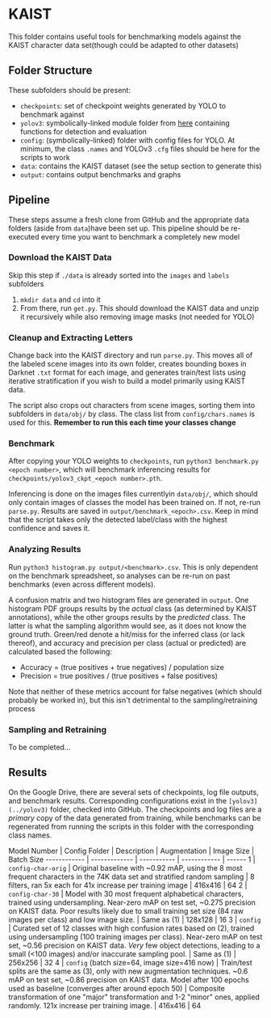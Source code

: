 # KAIST

This folder contains useful tools for benchmarking models against the KAIST character data set(though could be adapted to other datasets)

## Folder Structure

These subfolders should be present:

* `checkpoints`: set of checkpoint weights generated by YOLO to benchmark against
* `yolov3`: symbolically-linked module folder from [here](../yolov3/yolov3) containing functions for detection and evaluation
* `config`: (symbolically-linked) folder with config files for YOLO. At minimum, the class `.names` and YOLOv3 `.cfg` files should be here for the scripts to work
* `data`: contains the KAIST dataset (see the setup section to generate this)
* `output`: contains output benchmarks and graphs

## Pipeline

These steps assume a fresh clone from GitHub and the appropriate data folders (aside from `data`)have been set up. This pipeline should be re-executed every time you want to benchmark a completely new model

### Download the KAIST Data

Skip this step if `./data` is already sorted into the `images` and `labels` subfolders

1. `mkdir data` and `cd` into it
2. From there, run `get.py`. This should download the KAIST data and unzip it recursively while also removing image masks (not needed for YOLO)

### Cleanup and Extracting Letters

Change back into the KAIST directory and run `parse.py`. This moves all of the labeled scene images into its own folder, creates bounding boxes in Darknet `.txt` format for each image, and generates train/test lists using iterative stratification if you wish to build a model primarily using KAIST data.

The script also crops out characters from scene images, sorting them into subfolders in `data/obj/` by class. The class list from `config/chars.names` is used for this. **Remember to run this each time your classes change**

### Benchmark

After copying your YOLO weights to `checkpoints`, run `python3 benchmark.py <epoch number>`, which will benchmark inferencing results for `checkpoints/yolov3_ckpt_<epoch number>.pth`.

Inferencing is done on the images files  currentlyin `data/obj/`, which should only contain images of classes the model has been trained on. If not, re-run `parse.py`. Results are saved in `output/benchmark_<epoch>.csv`. Keep in mind that the script takes only the detected label/class with the highest confidence and saves it.

### Analyzing Results

Run `python3 histogram.py output/<benchmark>.csv`. This is only dependent on the benchmark spreadsheet, so analyses can be re-run on past benchmarks (even across different models).

A confusion matrix and two histogram files are generated in `output`. One histogram PDF groups results by the *actual* class (as determined by KAIST annotations), while the other groups results by the *predicted* class. The latter is what the sampling algorithm would see, as it does not know the ground truth. Green/red denote a hit/miss for the inferred class (or lack thereof), and accuracy and precision per class (actual or predicted) are calculated based the following:

* Accuracy = (true positives + true negatives) / population size
* Precision = true positives / (true positives + false positives)

Note that neither of these metrics account for false negatives (which should probably be worked in), but this isn't detrimental to the sampling/retraining process


### Sampling and Retraining

To be completed...

## Results

On the Google Drive, there are several sets of checkpoints, log file outputs, and benchmark results. Corresponding configurations exist in the `[yolov3](../yolov3)` folder, checked into GitHub. The checkpoints and log files are a *primary* copy of the data generated from training, while benchmarks can be regenerated from running the scripts in this folder with the corresponding class names.

Model Number | Config Folder | Description | Augmentation | Image Size | Batch Size
------------ | ------------- | ----------- | ------------ | ------
1 | `config-char-orig` | Original baseline with ~0.92 mAP, using the 8 most frequent characters in the 74K data set and stratified random sampling | 8 filters, ran 5x each for 41x increase per training image | 416x416 | 64
2 | `config-char-30` | Model with 30 most frequent alphabetical characters, trained using undersampling. Near-zero mAP on test set, ~0.275 precision on KAIST data. Poor results likely due to small training set size (84 raw images per class) and low image size. | Same as (1) | 128x128 | 16
3 | `config` | Curated set of 12 classes with high confusion rates based on (2), trained using undersampling (100 training images per class). Near-zero mAP on test set, ~0.56 precision on KAIST data. *Very* few object detections, leading to a small (<100 images) and/or inaccurate sampling pool.  | Same as (1) | 256x256 | 32
4 | `config` (batch size=64, image size=416 now) | Train/test splits are the same as (3), only with new augmentation techniques. ~0.6 mAP on test set, ~0.86 precision on KAIST data. Model after 100 epochs used as baseline (converges after around epoch 50) | Composite transformation of one "major" transformation and 1-2 "minor" ones, applied randomly. 121x increase per training image. | 416x416 | 64